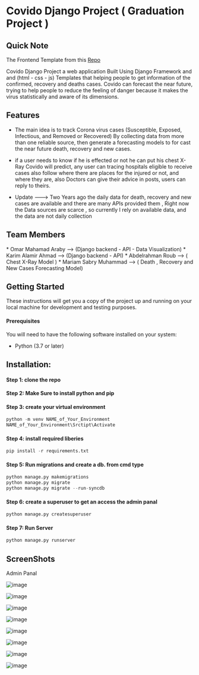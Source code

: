 <h1>Covido Django Project ( Graduation Project )</h1>

 
<h2 align="left"> Quick Note  </h2>
<p> The Frontend Template from this <a href="https://github.com/kaushikjadhav01">Repo</a>

Covido Django Project a web application Built Using Django Framework and and (html - css - js) Templates that helping people to get information of the confirmed, recovery and deaths cases. 
Covido can forecast the near future, trying to help people to reduce the feeling of danger because it makes the virus statistically and aware of its dimensions.
</p>


<h2 align="left"> Features </h2>

* The main idea is to track Corona virus cases (Susceptible, Exposed, Infectious, and Removed or Recovered) By collecting data from more than one reliable source, then generate a forecasting models to for cast the near future death, recovery and new cases.

* if a user needs to know if he is effected or not he can put his chest X-Ray Covido will predict, any user can tracing hospitals eligible to receive cases also follow where there are places for the injured or not, and where they are, also Doctors can give their advice in posts, users can reply to theirs.

* Update ---> Two Years ago the daily data for death, recovery and new cases are available and there are many APIs provided them , Right now the Data sources are scarce , so currently I rely on available data, and the data are not daily collection 

<h2 align="left"> Team Members </h2>
* Omar Mahamad Araby --> (Django backend - API - Data Visualization)
* Karim Alamir Ahmad --> (Django backend - API)
* Abdelrahman Roub --> ( Chest X-Ray Model )
* Mariam Sabry Muhammad --> ( Death , Recovery and New Cases Forecasting Model)


<h2 align="left"> Getting Started </h2>
These instructions will get you a copy of the project up and running on your local machine for development and testing purposes.

<h4>Prerequisites <br></h4>
You will need to have the following software installed on your system:

* Python (3.7 or later)


<h2 align="left"> Installation:</h2>
<h4>Step 1: clone the repo <br></h4>
<h4>Step 2: Make Sure to  install python and pip<br></h4>

<h4>Step 3: create your virtual environment <br></h4>


```python
python -m venv NAME_of_Your_Environment
NAME_of_Your_Environment\Srctipt\Activate
```


<h4>Step 4: install required liberies <br> </h4>

```python
pip install -r requirements.txt
```


<h4>  Step 5: Run migrations and create a db. from cmd type </h4>

```python
python manage.py makemigrations
python manage.py migrate
python manage.py migrate --run-syncdb
```


<h4> Step 6: create a superuser to get an access the admin panal</h4>

```python
python manage.py createsuperuser
```

<h4> Step 7: Run Server </h4>

```python
python manage.py runserver
```


<h2 align="left"> ScreenShots</h2>

Admin Panal

![image](https://github.com/OmarAraby/Covido/assets/55214550/55b9752c-db74-404a-af59-a803152e3a16)




![image](https://github.com/OmarAraby/Covido/assets/55214550/832ec26a-31c9-4ee5-9531-432fd5eea8e2)


![image](https://github.com/OmarAraby/Covido/assets/55214550/691c66f2-abc3-4fd4-bdcc-9490dec5ce4e)

![image](https://github.com/OmarAraby/Covido/assets/55214550/e3193c51-9b6b-416f-8437-c7351ab50c06)

![image](https://github.com/OmarAraby/Covido/assets/55214550/fa09954c-586f-4fae-bc79-e399e76c2618)

![image](https://github.com/OmarAraby/Covido/assets/55214550/96f430c8-89f0-4187-bc9d-f6f8e9bd009b)

![image](https://github.com/OmarAraby/Covido/assets/55214550/f50d4d49-0eed-40c7-91cc-19c3915f281f)

![image](https://github.com/OmarAraby/Covido/assets/55214550/5f6ae15b-e1dd-454c-ad07-4b448a5250d3)









